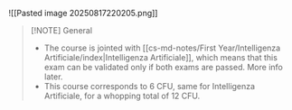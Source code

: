 
![[Pasted image 20250817220205.png]]

> [!NOTE] General
>  - The course is jointed with [[cs-md-notes/First Year/Intelligenza Artificiale/index|Intelligenza Artificiale]], which means that this exam can be validated only if both exams are passed. More info later.
>  - This course corresponds to 6 CFU, same for Intelligenza Artificiale, for a whopping total of 12 CFU.

